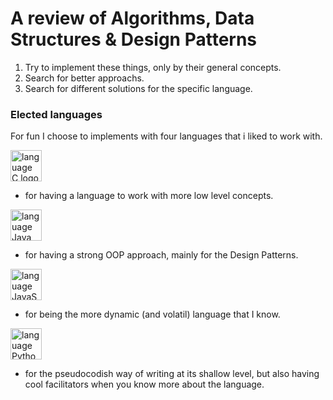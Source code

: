 # A review of Algorithms, Data Structures & Design Patterns

1. Try to implement these things, only by their general concepts. 
2. Search for better approachs.
3. Search for different solutions for the specific language.

### Elected languages

For fun I choose to implements with four languages that i liked to work with.

<picture>
       <img alt="language C logo" height=50px src="https://cdn.jsdelivr.net/gh/devicons/devicon/icons/c/c-original.svg" />     
</picture>

  * for having a language to work with more low level concepts.
<picture>
       <img alt="language Java logo" height=50px src="https://cdn.jsdelivr.net/gh/devicons/devicon/icons/java/java-original.svg" />     
</picture>

  * for having a strong OOP approach, mainly for the Design Patterns.
<picture>
       <img alt="language JavaScript logo" height=50px src="https://cdn.jsdelivr.net/gh/devicons/devicon/icons/javascript/javascript-original.svg" />     
</picture>

  * for being the more dynamic (and volatil) language that I know.
<picture>
       <img alt="language Python logo" height=50px src="https://cdn.jsdelivr.net/gh/devicons/devicon/icons/python/python-original.svg" />     
</picture>

  * for the pseudocodish way of writing at its shallow level, but also having cool facilitators when you know more about the language.
